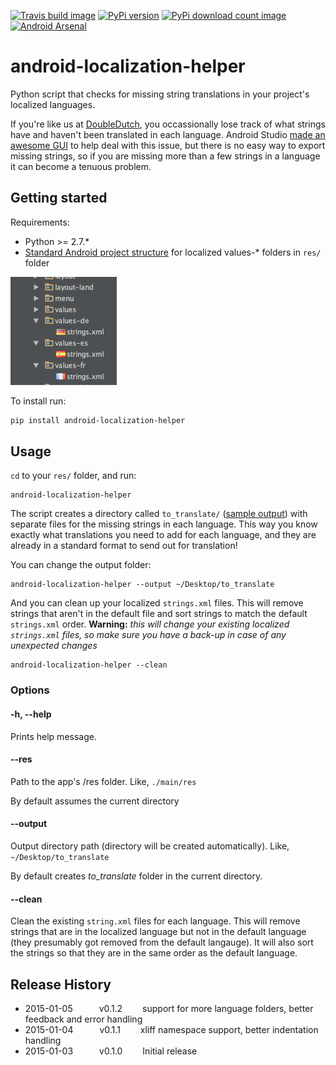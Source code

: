 [travis-url]: http://travis-ci.org/#!/jordanjoz1/android-localization-helper
[travis-build-image]: https://secure.travis-ci.org/jordanjoz1/android-localization-helper.svg

[pypi-url]: https://badge.fury.io/py/android-localization-helper
[pypi-image]: https://badge.fury.io/py/android-localization-helper.svg

[downloads-url]: https://pypi.python.org/pypi/android-localization-helper/
[downloads-image]: https://pypip.in/d/android-localization-helper/badge.svg

[arsenal-url]: https://android-arsenal.com/details/1/1367
[arsenal-image]: https://img.shields.io/badge/Android%20Arsenal-android--localization--helper-brightgreen.svg?style=flat

[![Travis build image][travis-build-image]][travis-url]
[![PyPi version][pypi-image]][pypi-url]
[![PyPi download count image][downloads-image]][downloads-url]
[![Android Arsenal][arsenal-image]](arsenal-url)

android-localization-helper
===========================

Python script that checks for missing string translations in your project's localized languages.

If you're like us at [DoubleDutch](doubledutch.me), you occassionally lose track of what strings have and haven't been translated in each language.  Android Studio [made an awesome GUI](http://tools.android.com/recent/androidstudio087released) to help deal with this issue, but there is no easy way to export missing strings, so if you are missing more than a few strings in a language it can become a tenuous problem.


## Getting started
Requirements:

* Python >= 2.7.*
* [Standard Android project structure](https://developer.android.com/tools/projects/index.html) for localized values-* folders in `res/` folder

![Project structure](art/project_structure.png)

To install run:
```bash
pip install android-localization-helper
```

## Usage
`cd` to your `res/` folder, and run:

```
android-localization-helper
```

The script creates a directory called `to_translate/` ([sample output](./sample_output)) with separate files for the missing strings in each language.  This way you know exactly what translations you need to add for each language, and they are already in a standard format to send out for translation!


You can change the output folder:
```
android-localization-helper --output ~/Desktop/to_translate
```
  
  
And you can clean up your localized `strings.xml` files. This will remove strings that aren't in the default file and sort strings to match the default `strings.xml` order. **Warning:** *this will change your existing localized `strings.xml` files, so make sure you have a back-up in case of any unexpected changes*
```
android-localization-helper --clean
```

### Options

#### -h, --help
Prints help message.

#### --res
Path to the app's /res folder. Like, `./main/res`

By default assumes the current directory

#### --output
Output directory path (directory will be created automatically). Like, `~/Desktop/to_translate`

By default creates *to_translate* folder in the current directory.

#### --clean
Clean the existing `string.xml` files for each language.  This will remove strings that are in the localized language but not in the default language (they presumably got removed from the default langauge).  It will also sort the strings so that they are in the same order as the default language.


## Release History
* 2015-01-05   v0.1.2   support for more language folders, better feedback and error handling
* 2015-01-04   v0.1.1   xliff namespace support, better indentation handling
* 2015-01-03   v0.1.0   Initial release

